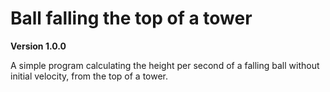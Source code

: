 # Ball falling the top of a tower

**Version 1.0.0**

A simple program calculating the height per second of a falling ball without initial velocity, from the top of a tower.
